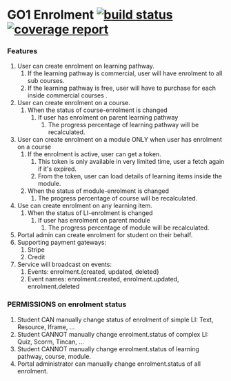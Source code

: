 GO1 Enrolment [![build status](https://code.go1.com.au/microservices/enrolment/badges/master/build.svg)](https://code.go1.com.au/microservices/enrolment/commits/master) [![coverage report](https://code.go1.com.au/microservices/enrolment/badges/master/coverage.svg)](https://code.go1.com.au/microservices/enrolment/commits/master)
====

### Features

1. User can create enrolment on learning pathway.
    1. If the learning pathway is commercial, user will have enrolment to all sub courses.
    1. If the learning pathway is free, user will have to purchase for each inside commercial courses .
1. User can create enrolment on a course.
    1. When the status of course-enrolment is changed
        1. If user has enrolment on parent learning pathway
            1. The progress percentage of learning pathway will be recalculated.
1. User can create enrolment on a module ONLY when user has enrolment on a course
    1. If the enrolment is active, user can get a token.
        1. This token is only available in very limited time, user a fetch again if it's expired.
        1. From the token, user can load details of learning items inside the module.
    1. When the status of module-enrolment is changed
        1. The progress percentage of course will be recalculated.
1. Use can create enrolment on any learning item.
    1. When the status of LI-enrolment is changed
        1. If user has enrolment on parent module
            1. The progress percentage of module will be recalculated.
1. Portal admin can create enrolment for student on their behalf.
1. Supporting payment gateways:
    1. Stripe
    1. Credit
1. Service will broadcast on events:
    1. Events: enrolment.{created, updated, deleted}
    1. Event names: enrolment.created, enrolment.updated, enrolment.deleted


### PERMISSIONS on enrolment status

1. Student CAN manually change status of enrolment of simple LI: Text, Resource, Iframe, …
1. Student CANNOT manually change enrolment.status of complex LI: Quiz, Scorm, Tincan, …
1. Student CANNOT manually change enrolment.status of learning pathway, course, module.
1. Portal administrator can manually change enrolment.status of all enrolment.
